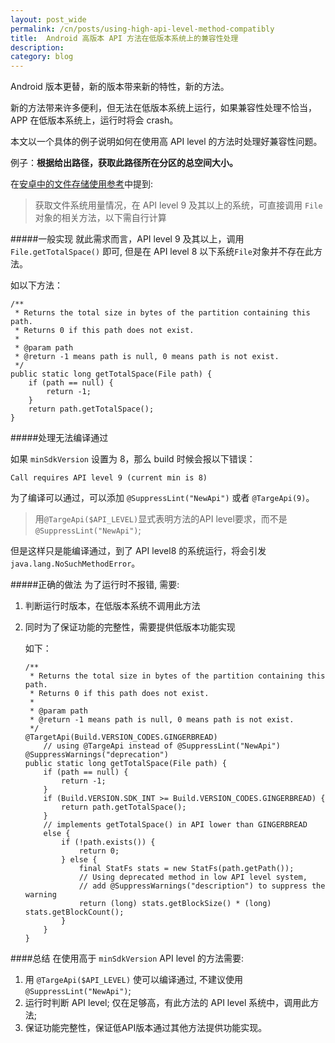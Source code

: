 ```yaml
---
layout: post_wide
permalink: /cn/posts/using-high-api-level-method-compatibly
title:  Android 高版本 API 方法在低版本系统上的兼容性处理
description: 
category: blog
---
```

Android 版本更替，新的版本带来新的特性，新的方法。

新的方法带来许多便利，但无法在低版本系统上运行，如果兼容性处理不恰当，APP 在低版本系统上，运行时将会 crash。

本文以一个具体的例子说明如何在使用高 API level 的方法时处理好兼容性问题。

例子：**根据给出路径，获取此路径所在分区的总空间大小。**

在[安卓中的文件存储使用参考][1]中提到:
>  获取文件系统用量情况，在 API level 9 及其以上的系统，可直接调用 `File` 对象的相关方法，以下需自行计算

#####一般实现
就此需求而言，API level 9 及其以上，调用 `File.getTotalSpace()` 即可, 但是在 API level 8 以下系统`File`对象并不存在此方法。

如以下方法：

    /**
     * Returns the total size in bytes of the partition containing this path.
     * Returns 0 if this path does not exist.
     * 
     * @param path
     * @return -1 means path is null, 0 means path is not exist.
     */
    public static long getTotalSpace(File path) {
        if (path == null) {
            return -1;
        }
        return path.getTotalSpace();
    }

#####处理无法编译通过

如果 `minSdkVersion` 设置为 8，那么 build 时候会报以下错误：

    Call requires API level 9 (current min is 8)

为了编译可以通过，可以添加 `@SuppressLint("NewApi")` 或者 `@TargeApi(9)`。

>  用`@TargeApi($API_LEVEL)`显式表明方法的API level要求，而不是`@SuppressLint("NewApi")`;

但是这样只是能编译通过，到了 API level8 的系统运行，将会引发 `java.lang.NoSuchMethodError`。

#####正确的做法
为了运行时不报错, 需要:

1.  判断运行时版本，在低版本系统不调用此方法
2.  同时为了保证功能的完整性，需要提供低版本功能实现

    如下：

    ```
    /**
     * Returns the total size in bytes of the partition containing this path.
     * Returns 0 if this path does not exist.
     * 
     * @param path
     * @return -1 means path is null, 0 means path is not exist.
     */
    @TargetApi(Build.VERSION_CODES.GINGERBREAD) 
        // using @TargeApi instead of @SuppressLint("NewApi")
    @SuppressWarnings("deprecation")
    public static long getTotalSpace(File path) {
        if (path == null) {
            return -1;
        }
        if (Build.VERSION.SDK_INT >= Build.VERSION_CODES.GINGERBREAD) {
            return path.getTotalSpace();
        }
        // implements getTotalSpace() in API lower than GINGERBREAD
        else {
            if (!path.exists()) {
                return 0;
            } else {
                final StatFs stats = new StatFs(path.getPath());
                // Using deprecated method in low API level system, 
                // add @SuppressWarnings("description") to suppress the warning
                return (long) stats.getBlockSize() * (long) stats.getBlockCount();
            }
        }
    }
    ```

####总结
在使用高于 `minSdkVersion` API level 的方法需要:

1. 用 `@TargeApi($API_LEVEL)` 使可以编译通过, 不建议使用 `@SuppressLint("NewApi")`;
2. 运行时判断 API level; 仅在足够高，有此方法的 API level 系统中，调用此方法;
3. 保证功能完整性，保证低API版本通过其他方法提供功能实现。


[1]: http://www.liaohuqiu.net/storage-in-android/    "安卓文件存储使用参考"
